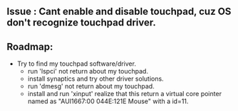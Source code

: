 ## Issue : Cant enable and disable touchpad, cuz OS don't recognize touchpad driver.

## Roadmap: 

- Try to find my touchpad software/driver.
    - run 'lspci' not return about my touchpad.
    - install synaptics and try other driver solutions.
    - run 'dmesg' not return about my touchpad.
    - install and run 'xinput' realize that this return a virtual core pointer named as "AUI1667:00 044E:121E Mouse" with a id=11.
   
